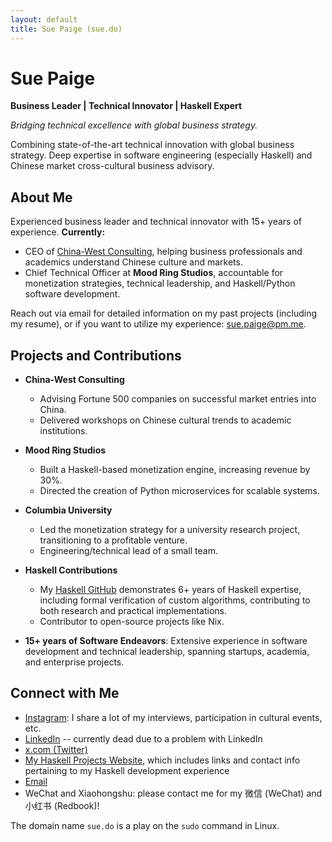 ```yaml
---
layout: default
title: Sue Paige (sue.do)
---
```


# Sue Paige

**Business Leader | Technical Innovator | Haskell Expert**

*Bridging technical excellence with global business strategy.*

Combining state-of-the-art technical innovation with global business strategy. Deep expertise in software engineering (especially Haskell) and Chinese market cross-cultural business advisory.

## About Me

Experienced business leader and technical innovator with 15+ years of experience. **Currently:**

- CEO of [China-West Consulting](https://chinawest.consulting), helping business professionals and academics understand Chinese culture and markets.
- Chief Technical Officer at **Mood Ring Studios**, accountable for monetization strategies, technical leadership, and Haskell/Python software development.

Reach out via email for detailed information on my past projects (including my resume), or if you want to utilize my experience: [sue.paige@pm.me](mailto:sue.paige@pm.me).

## Projects and Contributions

- **China-West Consulting**
  - Advising Fortune 500 companies on successful market entries into China.
  - Delivered workshops on Chinese cultural trends to academic institutions.

- **Mood Ring Studios**
  - Built a Haskell-based monetization engine, increasing revenue by 30%.
  - Directed the creation of Python microservices for scalable systems.

- **Columbia University**
  - Led the monetization strategy for a university research project, transitioning to a profitable venture.
  - Engineering/technical lead of a small team.
- **Haskell Contributions**
  - My [Haskell GitHub](https://github.com/someodd) demonstrates 6+ years of Haskell expertise, including formal verification of custom algorithms, contributing to both research and practical implementations.
  - Contributor to open-source projects like Nix.
- **15+ years of Software Endeavors**: Extensive experience in software development and technical leadership, spanning startups, academia, and enterprise projects.

## Connect with Me

- [Instagram](https://www.instagram.com/gildedpaige/): I share a lot of my interviews, participation in cultural events, etc.
- [LinkedIn](https://www.linkedin.com/in/sue-paige/) -- currently dead due to a problem with LinkedIn
- [x.com (Twitter)](https://x.com/sue_do_paige)
- [My Haskell Projects Website](https://www.someodd.zip), which includes links and contact info pertaining to my Haskell development experience
- [Email](mailto:sue.paige@pm.me)
- WeChat and Xiaohongshu: please contact me for my 微信 (WeChat) and 小红书 (Redbook)!

The domain name `sue.do` is a play on the `sudo` command in Linux.
